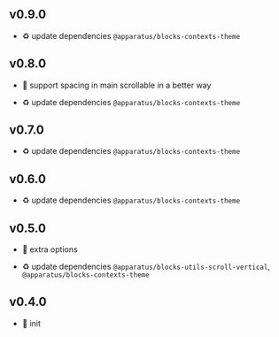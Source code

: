 ## v0.9.0

* ♻️ update dependencies `@apparatus/blocks-contexts-theme`

## v0.8.0

* 🌱 support spacing in main scrollable in a better way

* ♻️ update dependencies `@apparatus/blocks-contexts-theme`

## v0.7.0

* ♻️ update dependencies `@apparatus/blocks-contexts-theme`

## v0.6.0

* ♻️ update dependencies `@apparatus/blocks-contexts-theme`

## v0.5.0

* 🌱 extra options

* ♻️ update dependencies `@apparatus/blocks-utils-scroll-vertical`, `@apparatus/blocks-contexts-theme`

## v0.4.0

* 🐣 init
